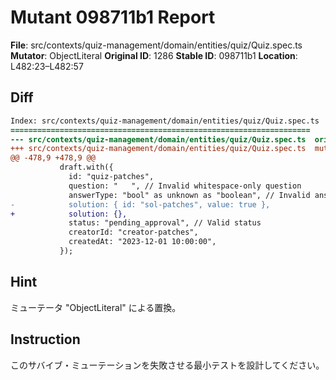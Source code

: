 # Mutant 098711b1 Report

**File**: src/contexts/quiz-management/domain/entities/quiz/Quiz.spec.ts
**Mutator**: ObjectLiteral
**Original ID**: 1286
**Stable ID**: 098711b1
**Location**: L482:23–L482:57

## Diff

```diff
Index: src/contexts/quiz-management/domain/entities/quiz/Quiz.spec.ts
===================================================================
--- src/contexts/quiz-management/domain/entities/quiz/Quiz.spec.ts	original
+++ src/contexts/quiz-management/domain/entities/quiz/Quiz.spec.ts	mutated #1286
@@ -478,9 +478,9 @@
           draft.with({
             id: "quiz-patches",
             question: "   ", // Invalid whitespace-only question
             answerType: "bool" as unknown as "boolean", // Invalid answerType
-            solution: { id: "sol-patches", value: true },
+            solution: {},
             status: "pending_approval", // Valid status
             creatorId: "creator-patches",
             createdAt: "2023-12-01 10:00:00",
           });
```

## Hint

ミューテータ "ObjectLiteral" による置換。

## Instruction

このサバイブ・ミューテーションを失敗させる最小テストを設計してください。
